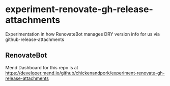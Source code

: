 # experiment-renovate-gh-release-attachments
Experimentation in how RenovateBot manages DRY version info for us via github-release-attachments

## RenovateBot

Mend Dashboard for this repo is at https://developer.mend.io/github/chickenandpork/experiment-renovate-gh-release-attachments

